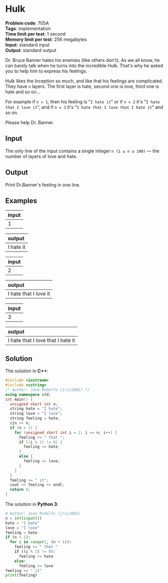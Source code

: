 # Hulk
**Problem code**: 705A  
**Tags**: implementation  
**Time limit per test**: 1 second  
**Memory limit per test**: 256 megabytes  
**Input**: standard input  
**Output**: standard output  

Dr. Bruce Banner hates his enemies (like others don't). As we all know, he can barely talk when he turns into the incredible Hulk. That's why he asked you to help him to express his feelings.

Hulk likes the Inception so much, and like that his feelings are complicated. They have `n` layers. The first layer is hate, second one is love, third one is hate and so on...

For example if `n = 1`, then his feeling is "`I hate it`" or if `n = 2` it's "`I hate that I love it`", and if `n = 3` it's "`I hate that I love that I hate it`" and so on.

Please help Dr. Banner.

## Input
The only line of the input contains a single integer `n (1 ≤ n ≤ 100)` — the number of layers of love and hate.

## Output
Print Dr.Banner's feeling in one line.

## Examples
| input |
| :--- |
| 1 |

| output |
| :--- |
| I hate it |

| input |
| :--- |
| 2 |

| output |
| :--- |
| I hate that I love it |

| input |
| :--- |
| 3 |

| output |
| :--- |
| I hate that I love that I hate it |

## Solution
The solution in **C++**:
```cpp
#include <iostream>
#include <cstring>
/* Author: José Rodolfo (jric2002) */
using namespace std;
int main() {
  unsigned short int n;
  string hate = "I hate";
  string love = "I love";
  string feeling = hate;
  cin >> n;
  if (n > 1) {
    for (unsigned short int i = 2; i <= n; i++) {
      feeling += " that ";
      if ((i % 2) != 0) {
        feeling += hate;
      }
      else {
        feeling += love;
      }
    }
  }
  feeling += " it";
  cout << feeling << endl;
  return 0;
}
```

The solution in **Python 3**:
```python
# Author: José Rodolfo (jric2002)
n = int(input())
hate = "I hate"
love = "I love"
feeling = hate
if (n > 1):
  for i in range(2, (n + 1)):
    feeling += " that "
    if ((i % 2) != 0):
      feeling += hate
    else:
      feeling += love
feeling += " it"
print(feeling)
```